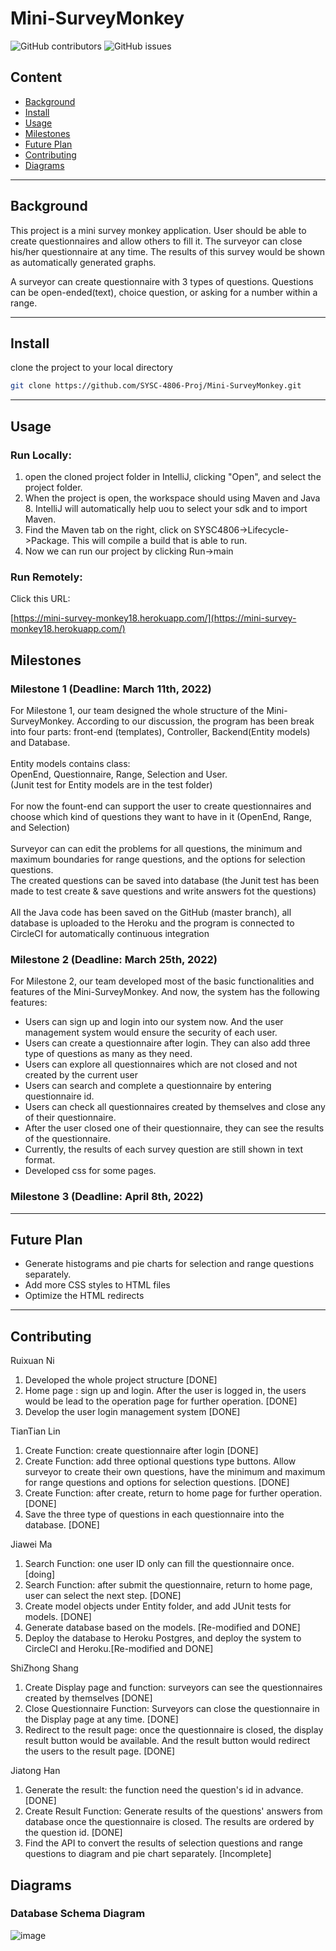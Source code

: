 # Mini-SurveyMonkey

<!-- PROJECT SHIELDS -->
![GitHub contributors](https://img.shields.io/github/contributors/SYSC-4806-Proj/Mini-SurveyMonkey?color=%232596be&style=flat-square)
![GitHub issues](https://img.shields.io/github/issues/SYSC-4806-Proj/Mini-SurveyMonkey?color=%23e28743&style=flat-square)

## Content
* [Background](#background)
* [Install](#install)
* [Usage](#usage)
* [Milestones](#Milestones)
* [Future Plan](#future-plan)
* [Contributing](#contributing)
* [Diagrams](#Diagrams)

 <hr>

## Background
This project is a mini survey monkey application. User should be able to create questionnaires and allow others to fill it. The surveyor can close his/her questionnaire at any time. The results of this survey would be shown as automatically generated graphs.

A surveyor can create questionnaire with 3 types of questions. Questions can be open-ended(text), choice question, or asking for a number within a range.

 <hr> 

## Install
clone the project to your local directory
   ```sh
   git clone https://github.com/SYSC-4806-Proj/Mini-SurveyMonkey.git
   ```
   
 <hr>

## Usage
### Run Locally:
1. open the cloned project folder in IntelliJ, clicking "Open", and select the project folder.
2. When the project is open, the workspace should using Maven and Java 8. IntelliJ will automatically help uou to select your sdk and to import Maven.
3. Find the Maven tab on the right, click on SYSC4806->Lifecycle->Package. This will compile a build that is able to run.
4. Now we can run our project by clicking Run->main
### Run Remotely:
Click this URL:
 
  [https://mini-survey-monkey18.herokuapp.com/](https://mini-survey-monkey18.herokuapp.com/)

 
## Milestones

### Milestone 1 (Deadline: March 11th, 2022)

For Milestone 1, our team designed the whole structure of the Mini-SurveyMonkey. According to our discussion, the program 
has been break into four parts: front-end (templates), Controller, Backend(Entity models) and Database. <br>
<br>Entity models contains class: <br>OpenEnd, Questionnaire, Range, Selection and User. <br>(Junit test for Entity models are in the test folder)<br>
<br>For now the fount-end can support the user to create questionnaires and choose which kind of questions they want to have in it (OpenEnd, Range, and Selection)
<br><br>Surveyor can can edit the problems for all questions, the minimum and maximum boundaries for range questions, and the options for selection questions.
<br>The created questions can be saved into database (the Junit test has been made to test create & save questions and write answers fot the questions)
<br><br>All the Java code has been saved on the GitHub (master branch), all database is uploaded to the Heroku and the program is connected to CircleCI  for automatically continuous integration

### Milestone 2 (Deadline: March 25th, 2022)

For Milestone 2, our team developed most of the basic functionalities and features of the Mini-SurveyMonkey. And now, the system has the following features:
<ul>
<li>Users can sign up and login into our system now. And the user management system would ensure the security of each user.</li>
<li>Users can create a questionnaire after login. They can also add three type of questions as many as they need.</li>
<li>Users can explore all questionnaires which are not closed and not created by the current user</li>
<li>Users can search and complete a questionnaire by entering questionnaire id.</li>
<li>Users can check all questionnaires created by themselves and close any of their questionnaire.</li>
<li>After the user closed one of their questionnaire, they can see the results of the questionnaire.</li>
<li>Currently, the results of each survey question are still shown in text format.</li>
<li>Developed css for some pages.</li>
</ul>

### Milestone 3 (Deadline: April 8th, 2022)


 <hr>

## Future Plan
 <ul>
 <li>Generate histograms and pie charts for selection and range questions separately.</li>
 <li>Add more CSS styles to HTML files</li>
 <li>Optimize the HTML redirects</li>
 </ul>

 <hr>

## Contributing
Ruixuan Ni
1. Developed the whole project structure [DONE]
2. Home page : sign up and login. After the user is logged in, the users would be lead to the operation page for further operation. [DONE]
3. Develop the user login management system [DONE]

TianTian Lin
1. Create Function: create questionnaire after login [DONE]
2. Create Function: add three optional questions type buttons. Allow surveyor to create their own questions, have the minimum and maximum for range questions and options for selection questions. [DONE]
3. Create Function: after create, return to home page for further operation. [DONE]
4. Save the three type of questions in each questionnaire into the database. [DONE]

Jiawei Ma
1. Search Function: one user ID only can fill the questionnaire once. [doing]
2. Search Function: after submit the questionnaire, return to home page, user can select the next step. [DONE]
3. Create model objects under Entity folder, and add JUnit tests for models. [DONE]
4. Generate database based on the models. [Re-modified and DONE]
5. Deploy the database to Heroku Postgres, and deploy the system to CircleCI and Heroku.[Re-modified and DONE]

ShiZhong Shang
1. Create Display page and function: surveyors can see the questionnaires created by themselves [DONE]
2. Close Questionnaire Function: Surveyors can close the questionnaire in the Display page at any time. [DONE]
3. Redirect to the result page: once the questionnaire is closed, the display result button would be available. And the result button would redirect the users to the result page. [DONE]

Jiatong Han
1. Generate the result: the function need the question's id in advance. [DONE]
2. Create Result Function: Generate results of the questions' answers from database once the questionnaire is closed. The results are ordered by the question id. [DONE]
3. Find the API to convert the results of selection questions and range questions to diagram and pie chart separately. [Incomplete]

## Diagrams
### Database Schema Diagram
![image](https://user-images.githubusercontent.com/55708400/160220821-4ecacf58-41e2-4476-96bb-879724908319.png)

